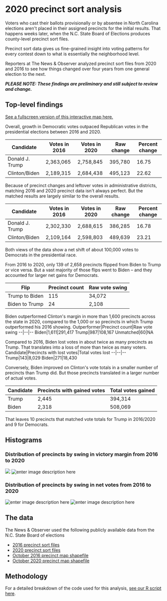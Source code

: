 # 2020 precinct sort analysis

Voters who cast their ballots provisionally or by absentee in North Carolina elections aren't placed in their assigned precincts for the initial results. That happens weeks later, when the N.C. State Board of Elections produces county-level precinct sort files.

Precinct sort data gives us fine-grained insight into voting patterns for every contest down to what is essentially the neighborhood level.

Reporters at The News & Observer analyzed precinct sort files from 2020 and 2016 to see how things changed over four years from one general election to the next.

**_PLEASE NOTE: These findings are preliminary and still subject to review and change._**

## Top-level findings

[See a fullscreen version of this interactive map here.](https://datawrapper.dwcdn.net/2ZqwZ/1/)

Overall, growth in Democratic votes outpaced Republican votes in the presidential elections between 2016 and 2020.

Candidate|Votes in 2016|Votes in 2020|Raw change|Percent change
--|--|--|--|--
Donald J. Trump|2,363,065|2,758,845|395,780|16.75
Clinton/Biden|2,189,315|2,684,438|495,123|22.62

Because of precinct changes and leftover votes in administrative districts, matching 2016 and 2020 precinct data isn't always perfect. But the matched results are largely similar to the overall results.

Candidate|Votes in 2016|Votes in 2020|Raw change|Percent change
--|--|--|--|--
Donald J. Trump|2,302,330|2,688,615|386,285|16.78
Clinton/Biden|2,109,164|2,598,803|489,639|23.21

Both views of the data show a net shift of about 100,000 votes to Democrats in the presidential race.

From 2016 to 2020, only 139 of 2,658 precincts flipped from Biden to Trump or vice versa. But a vast majority of those flips went to Biden – and they accounted for larger net gains for Democrats.

Flip|Precinct count| Raw vote swing
--|--|--
Trump to Biden|115|34,072
Biden to Trump|24|2,108

Biden outperformed Clinton's margin in more than 1,600 precincts across the state in 2020, compared to the 1,000 or so precincts in which Trump outperformed his 2016 showing.
Outperformer|Precinct count|Raw vote swing
--|--|--
Biden|1,611|291,417
Trump|987|108,167
Unmatched|60|NA

Compared to 2016, Biden lost votes in about twice as many precincts as Trump. That translates into a loss of more than twice as many voters.
Candidate|Precincts with lost votes|Total votes lost
--|--|--
Trump|143|8,029
Biden|271|18,430

Conversely, Biden improved on Clinton's vote totals in a smaller number of precincts than Trump did. But those precincts translated in a larger number of actual votes.

Candidate|Precincts with gained votes|Total votes gained
--|--|--
Trump|2,445|394,314
Biden|2,318|508,069

That leaves 10 precincts that matched vote totals for Trump in 2016/2020 and 9 for Democrats.

## Histograms

### Distribution of precincts by swing in victory margin from 2016 to 2020

![](https://raw.githubusercontent.com/mtdukes/precinct-analysis-2020/main/images/histogram_margin.png?token=AAJBTYZ46N7EEO77NYZ3DVDACIVEI)
![enter image description here](https://raw.githubusercontent.com/mtdukes/precinct-analysis-2020/main/images/histogram_margin_split.png?token=AAJBTYY76OEU65RDMAISLOTACIVHA)
### Distribution of precincts by swing in net votes from 2016 to 2020
![enter image description here](https://raw.githubusercontent.com/mtdukes/precinct-analysis-2020/main/images/histogram_netvotes.png?token=AAJBTY2U2EVRCMGNOGXNB6TACIVIE)
![enter image description here](https://raw.githubusercontent.com/mtdukes/precinct-analysis-2020/main/images/histogram_netvotes_split.png?token=AAJBTY3YXHJQKTMZLNBUML3ACIVJ6)
## The data

The News & Observer used the following publicly available data from the N.C. State Board of elections

- [2016 precinct sort files](https://dl.ncsbe.gov/?prefix=ENRS/2016_11_08/results_precinct_sort/)
- [2020 precinct sort files](https://dl.ncsbe.gov/?prefix=ENRS/2020_11_03/results_precinct_sort/)
- [October 2016 precinct map shapefile](https://s3.amazonaws.com/dl.ncsbe.gov/PrecinctMaps/SBE_PRECINCTS_20161004.zip)
- [October 2020 precinct map shapefile](https://s3.amazonaws.com/dl.ncsbe.gov/PrecinctMaps/SBE_PRECINCTS_20201018.zip) 

## Methodology
For a detailed breakdown of the code used for this analysis, [see our R script here](https://github.com/mtdukes/precinct-analysis-2020/blob/main/ps_analysis_clean.R).
